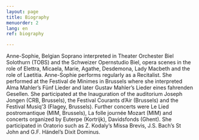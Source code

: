 ```yaml
---
layout: page
title: Biography
menuorder: 2
lang: en
ref: biography

---
```




Anne-Sophie, Belgian Soprano interpreted in Theater Orchester Biel Solothurn (TOBS) and the Schweizer Opernstudio Biel, opera scenes in the role of Elettra, Micaela, Marie, Agathe, Desdemona, Lady Macbeth and the role of Laetitia. 
Anne-Sophie performs regularly as a Recitalist. She performed at the Festival de Minimes in Brussels where she interpreted Alma Mahler’s Fünf Lieder and later Gustav Mahler’s Lieder eines fahrenden Gesellen. She participated at the Inauguration of the auditorium Joseph Jongen (CRB, Brussels), the Festival Courants d’Air (Brussels) and the Festival Musiq’3 (Flagey, Brussels). Further concerts were Le Lied postromantique (MIM, Brussels), La folle journée Mozart (MIM) and concerts organized by Euterpe (Kortrijk), Davidsfonds (Ghent). She participated in Oratorio such as Z. Kodaly’s Missa Brevis, J.S. Bach’s St John and G.F. Händel’s Dixit Dominus.
